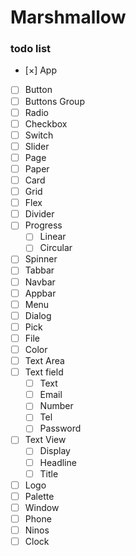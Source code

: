 # Marshmallow

### todo list
- [×] App
- [ ] Button
- [ ] Buttons Group
- [ ] Radio
- [ ] Checkbox
- [ ] Switch
- [ ] Slider
- [ ] Page
- [ ] Paper
- [ ] Card
- [ ] Grid
- [ ] Flex
- [ ] Divider
- [ ] Progress
  - [ ] Linear
  - [ ] Circular
- [ ] Spinner
- [ ] Tabbar
- [ ] Navbar
- [ ] Appbar
- [ ] Menu
- [ ] Dialog
- [ ] Pick
- [ ] File
- [ ] Color
- [ ] Text Area
- [ ] Text field
  - [ ] Text
  - [ ] Email
  - [ ] Number
  - [ ] Tel
  - [ ] Password
- [ ] Text View
  - [ ] Display
  - [ ] Headline
  - [ ] Title
- [ ] Logo
- [ ] Palette
- [ ] Window
- [ ] Phone
- [ ] Ninos
- [ ] Clock
